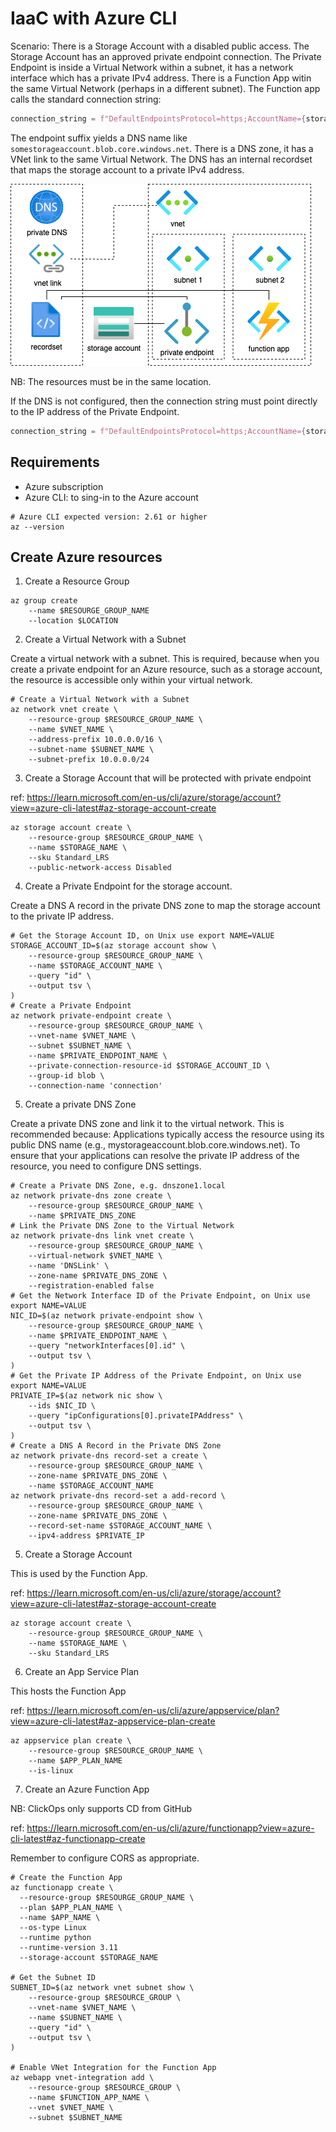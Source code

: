 # IaaC with Azure CLI

Scenario:
There is a Storage Account with a disabled public access.
The Storage Account has an approved private endpoint connection.
The Private Endpoint is inside a Virtual Network within a subnet, it has a network interface which has a private IPv4 address.
There is a Function App witin the same Virtual Network (perhaps in a different subnet).
The Function app calls the standard connection string:
```python
connection_string = f"DefaultEndpointsProtocol=https;AccountName={storage_account_name};AccountKey={storage_account_key};EndpointSuffix=core.windows.net"
```
The endpoint suffix yields a DNS name like `somestorageaccount.blob.core.windows.net`.
There is a DNS zone, it has a VNet link to the same Virtual Network. The DNS has an internal recordset that maps the storage account to a private IPv4 address.

![alt text](image.png)

NB: The resources must be in the same location.

If the DNS is not configured, then the connection string must point directly to the IP address of the Private Endpoint.

```python
connection_string = f"DefaultEndpointsProtocol=https;AccountName={storage_account_name};AccountKey={storage_account_key};BlobEndpoint=https://{private_endpoint_private_ip_address}:443/"
```


## Requirements

* Azure subscription
* Azure CLI: to sing-in to the Azure account

```shell
# Azure CLI expected version: 2.61 or higher
az --version
```

## Create Azure resources

1. Create a Resource Group

```shell
az group create 
    --name $RESOURGE_GROUP_NAME 
    --location $LOCATION
```

2. Create a Virtual Network with a Subnet

Create a virtual network with a subnet. This is required, because when you create a private endpoint for an Azure resource, such as a storage account, the resource is accessible only within your virtual network.

```shell
# Create a Virtual Network with a Subnet
az network vnet create \ 
    --resource-group $RESOURCE_GROUP_NAME \ 
    --name $VNET_NAME \ 
    --address-prefix 10.0.0.0/16 \ 
    --subnet-name $SUBNET_NAME \ 
    --subnet-prefix 10.0.0.0/24
```

3. Create a Storage Account that will be protected with private endpoint

ref: https://learn.microsoft.com/en-us/cli/azure/storage/account?view=azure-cli-latest#az-storage-account-create

```shell
az storage account create \ 
    --resource-group $RESOURCE_GROUP_NAME \ 
    --name $STORAGE_NAME \ 
    --sku Standard_LRS
    --public-network-access Disabled
```

4. Create a Private Endpoint for the storage account.

Create a DNS A record in the private DNS zone to map the storage account to the private IP address.

```shell
# Get the Storage Account ID, on Unix use export NAME=VALUE
STORAGE_ACCOUNT_ID=$(az storage account show \ 
    --resource-group $RESOURCE_GROUP_NAME \ 
    --name $STORAGE_ACCOUNT_NAME \ 
    --query "id" \ 
    --output tsv \ 
)
# Create a Private Endpoint
az network private-endpoint create \ 
    --resource-group $RESOURCE_GROUP_NAME \ 
    --vnet-name $VNET_NAME \ 
    --subnet $SUBNET_NAME \ 
    --name $PRIVATE_ENDPOINT_NAME \ 
    --private-connection-resource-id $STORAGE_ACCOUNT_ID \ 
    --group-id blob \ 
    --connection-name 'connection'
```

5. Create a private DNS Zone

Create a private DNS zone and link it to the virtual network. This is recommended because: Applications typically access the resource using its public DNS name (e.g., mystorageaccount.blob.core.windows.net). To ensure that your applications can resolve the private IP address of the resource, you need to configure DNS settings.

```shell
# Create a Private DNS Zone, e.g. dnszone1.local
az network private-dns zone create \ 
    --resource-group $RESOURCE_GROUP_NAME \ 
    --name $PRIVATE_DNS_ZONE
# Link the Private DNS Zone to the Virtual Network
az network private-dns link vnet create \ 
    --resource-group $RESOURCE_GROUP_NAME \ 
    --virtual-network $VNET_NAME \ 
    --name 'DNSLink' \ 
    --zone-name $PRIVATE_DNS_ZONE \ 
    --registration-enabled false
# Get the Network Interface ID of the Private Endpoint, on Unix use export NAME=VALUE
NIC_ID=$(az network private-endpoint show \ 
    --resource-group $RESOURCE_GROUP_NAME \ 
    --name $PRIVATE_ENDPOINT_NAME \ 
    --query "networkInterfaces[0].id" \ 
    --output tsv \ 
)
# Get the Private IP Address of the Private Endpoint, on Unix use export NAME=VALUE
PRIVATE_IP=$(az network nic show \ 
    --ids $NIC_ID \ 
    --query "ipConfigurations[0].privateIPAddress" \ 
    --output tsv \ 
)
# Create a DNS A Record in the Private DNS Zone
az network private-dns record-set a create \ 
    --resource-group $RESOURCE_GROUP_NAME \ 
    --zone-name $PRIVATE_DNS_ZONE \ 
    --name $STORAGE_ACCOUNT_NAME
az network private-dns record-set a add-record \ 
    --resource-group $RESOURCE_GROUP_NAME \ 
    --zone-name $PRIVATE_DNS_ZONE \ 
    --record-set-name $STORAGE_ACCOUNT_NAME \ 
    --ipv4-address $PRIVATE_IP
```

5. Create a Storage Account

This is used by the Function App.

ref: https://learn.microsoft.com/en-us/cli/azure/storage/account?view=azure-cli-latest#az-storage-account-create

```shell
az storage account create \ 
    --resource-group $RESOURCE_GROUP_NAME \ 
    --name $STORAGE_NAME \ 
    --sku Standard_LRS
```

6. Create an App Service Plan

This hosts the Function App

ref: https://learn.microsoft.com/en-us/cli/azure/appservice/plan?view=azure-cli-latest#az-appservice-plan-create

```shell
az appservice plan create \ 
    --resource-group $RESOURCE_GROUP_NAME \ 
    --name $APP_PLAN_NAME
    --is-linux
```

7. Create an Azure Function App

NB: ClickOps only supports CD from GitHub

ref: https://learn.microsoft.com/en-us/cli/azure/functionapp?view=azure-cli-latest#az-functionapp-create

Remember to configure CORS as appropriate.

```shell
# Create the Function App
az functionapp create \ 
  --resource-group $RESOURGE_GROUP_NAME \ 
  --plan $APP_PLAN_NAME \ 
  --name $APP_NAME \ 
  --os-type Linux
  --runtime python
  --runtime-version 3.11
  --storage-account $STORAGE_NAME

# Get the Subnet ID
SUBNET_ID=$(az network vnet subnet show \ 
    --resource-group $RESOURCE_GROUP \ 
    --vnet-name $VNET_NAME \ 
    --name $SUBNET_NAME \ 
    --query "id" \ 
    --output tsv \ 
)

# Enable VNet Integration for the Function App
az webapp vnet-integration add \ 
    --resource-group $RESOURCE_GROUP \ 
    --name $FUNCTION_APP_NAME \ 
    --vnet $VNET_NAME \ 
    --subnet $SUBNET_NAME
```
